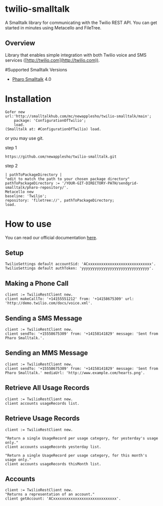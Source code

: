 # twilio-smalltalk
A Smalltalk library for communicating with the Twilio REST API. You can get started in minutes using Metacello and FileTree.

## Overview
Library that enables simple integration with both Twilio voice and SMS services ([http://twilio.com](http://twilio.com)). 

#Supported Smalltalk Versions
- [Pharo Smalltalk](http://pharo.org/) 4.0


# Installation

```smalltalk
Gofer newurl:'http://smalltalkhub.com/mc/newapplesho/twilio-smalltalk/main';    package: 'ConfigurationOfTwilio';    load.(Smalltalk at: #ConfigurationOfTwilio) load.
```

or you may use git.

step 1

```
https://github.com/newapplesho/twilio-smalltalk.git
```

step 2

```smalltalk
| pathToPackageDirectory |
"edit to match the path to your chosen package directory"
pathToPackageDirectory := '/YOUR-GIT-DIRECTORY-PATH/sendgrid-smalltalk/pharo-repository/'.
Metacello new
baseline: 'Twilio';
repository: 'filetree://', pathToPackageDirectory;
load.
```

# How to use

You can read our official documentation [here](https://www.twilio.com/docs/api).

## Setup

```smalltalk
TwilioSettings default accountSid: 'ACxxxxxxxxxxxxxxxxxxxxxxxxxxxxx'.TwilioSettings default authToken: 'yyyyyyyyyyyyyyyyyyyyyyyyyyyyyyy'.
```


## Making a Phone Call

```smalltalk
client := TwilioRestClient new.client makeCallTo: '+14155551212' from: '+14158675309' url: 'http://demo.twilio.com/docs/voice.xml'.
```

## Sending a SMS Message

```smalltalk
client := TwilioRestClient new.
client sendTo: '+15558675309' from: '+14158141829' message: 'Sent from Pharo Smalltalk.'.
```

## Sending an MMS Message

```smalltalk
client := TwilioRestClient new.
client sendTo: '+15558675309' from: '+14158141829' message: 'Sent from Pharo Smalltalk.' mediaUrl: 'http://www.example.com/hearts.png'. 
```

## Retrieve All Usage Records

```smalltalk
client := TwilioRestClient new.
client accounts usageRecords list.
```

## Retrieve Usage Records

```smalltalk
client := TwilioRestClient new.

"Return a single UsageRecord per usage category, for yesterday's usage only."
client accounts usageRecords yesterday list.

"Return a single UsageRecord per usage category, for this month's usage only."
client accounts usageRecords thisMonth list.
```

## Accounts

```smalltalk
client := TwilioRestClient new.
"Returns a representation of an account."client getAccount: 'ACxxxxxxxxxxxxxxxxxxxxxxxxxxxxx'. 
```

